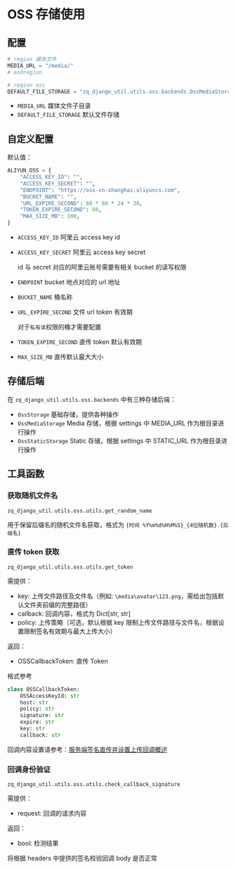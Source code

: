 # OSS 存储使用

## 配置

```python
# region 媒体文件
MEDIA_URL = "/media/"
# endregion

# region oss
DEFAULT_FILE_STORAGE = "zq_django_util.utils.oss.backends.OssMediaStorage"
```

- `MEDIA_URL` 媒体文件子目录
- `DEFAULT_FILE_STORAGE` 默认文件存储

## 自定义配置

默认值：
```python
ALIYUN_OSS = {
    "ACCESS_KEY_ID": "",
    "ACCESS_KEY_SECRET": "",
    "ENDPOINT": "https://oss-cn-shanghai.aliyuncs.com",
    "BUCKET_NAME": "",
    "URL_EXPIRE_SECOND": 60 * 60 * 24 * 30,
    "TOKEN_EXPIRE_SECOND": 60,
    "MAX_SIZE_MB": 100,
}
```

- `ACCESS_KEY_ID` 阿里云 access key id
- `ACCESS_KEY_SECRET` 阿里云 access key secret

  id 与 secret 对应的阿里云账号需要有相关 bucket 的读写权限
- `ENDPOINT` bucket 地点对应的 url 地址
- `BUCKET_NAME` 桶名称
- `URL_EXPIRE_SECOND` 文件 url token 有效期

  对于`私有读`权限的桶才需要配置
- `TOKEN_EXPIRE_SECOND` 直传 token 默认有效期
- `MAX_SIZE_MB` 直传默认最大大小

## 存储后端

在 `zq_django_util.utils.oss.backends` 中有三种存储后端：

- `OssStorage` 基础存储，提供各种操作
- `OssMediaStorage` Media 存储，根据 settings 中 MEDIA_URL 作为根目录进行操作
- `OssStaticStorage` Static 存储，根据 settings 中 STATIC_URL 作为根目录进行操作

## 工具函数

### 获取随机文件名

`zq_django_util.utils.oss.utils.get_random_name`

用于保留后缀名的随机文件名获取，格式为 `{时间 %Y%m%d%H%M%S}_{4位随机数}.{后缀名}`

### 直传 token 获取

`zq_django_util.utils.oss.utils.get_token`

需提供：

- key: 上传文件路径及文件名（例如: `\media\avatar\123.png`，需给出包括默认文件夹前缀的完整路径）
- callback: 回调内容，格式为 Dict[str, str]
- policy: 上传策略（可选，默认根据 key 限制上传文件路径与文件名，根据设置限制签名有效期与最大上传大小）

返回：
- OSSCallbackToken: 直传 Token

格式参考
```python
class OSSCallbackToken:
    OSSAccessKeyId: str
    host: str
    policy: str
    signature: str
    expire: str
    key: str
    callback: str
```

回调内容设置请参考：[服务端签名直传并设置上传回调概述](https://help.aliyun.com/document_detail/31927.html)

### 回调身份验证

`zq_django_util.utils.oss.utils.check_callback_signature`

需提供：

- request: 回调的请求内容

返回：

- bool: 检测结果

将根据 headers 中提供的签名校验回调 body 是否正常

